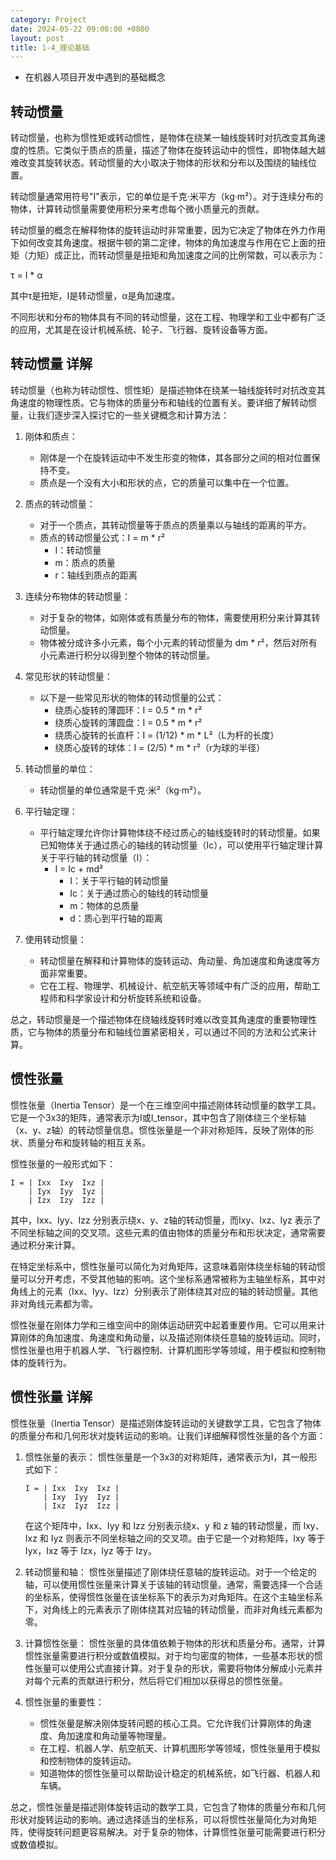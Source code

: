 ```yaml
---
category: Project
date: 2024-05-22 09:00:00 +0800
layout: post
title: 1-4_理论基础
---
```


+ 在机器人项目开发中遇到的基础概念

## 转动惯量 

转动惯量，也称为惯性矩或转动惯性，是物体在绕某一轴线旋转时对抗改变其角速度的性质。它类似于质点的质量，描述了物体在旋转运动中的惯性，即物体越大越难改变其旋转状态。转动惯量的大小取决于物体的形状和分布以及围绕的轴线位置。

转动惯量通常用符号"I"表示，它的单位是千克·米平方（kg·m²）。对于连续分布的物体，计算转动惯量需要使用积分来考虑每个微小质量元的贡献。

转动惯量的概念在解释物体的旋转运动时非常重要，因为它决定了物体在外力作用下如何改变其角速度。根据牛顿的第二定律，物体的角加速度与作用在它上面的扭矩（力矩）成正比，而转动惯量是扭矩和角加速度之间的比例常数，可以表示为：

τ = I * α

其中τ是扭矩，I是转动惯量，α是角加速度。

不同形状和分布的物体具有不同的转动惯量，这在工程、物理学和工业中都有广泛的应用，尤其是在设计机械系统、轮子、飞行器、旋转设备等方面。

## 转动惯量 详解

转动惯量（也称为转动惯性、惯性矩）是描述物体在绕某一轴线旋转时对抗改变其角速度的物理性质。它与物体的质量分布和轴线的位置有关。要详细了解转动惯量，让我们逐步深入探讨它的一些关键概念和计算方法：

1. 刚体和质点：
   - 刚体是一个在旋转运动中不发生形变的物体，其各部分之间的相对位置保持不变。
   - 质点是一个没有大小和形状的点，它的质量可以集中在一个位置。

2. 质点的转动惯量：
   - 对于一个质点，其转动惯量等于质点的质量乘以与轴线的距离的平方。
   - 质点的转动惯量公式：I = m * r²
     - I：转动惯量
     - m：质点的质量
     - r：轴线到质点的距离

3. 连续分布物体的转动惯量：
   - 对于复杂的物体，如刚体或有质量分布的物体，需要使用积分来计算其转动惯量。
   - 物体被分成许多小元素，每个小元素的转动惯量为 dm * r²，然后对所有小元素进行积分以得到整个物体的转动惯量。

4. 常见形状的转动惯量：
   - 以下是一些常见形状的物体的转动惯量的公式：
     - 绕质心旋转的薄圆环：I = 0.5 * m * r²
     - 绕质心旋转的薄圆盘：I = 0.5 * m * r²
     - 绕质心旋转的长直杆：I = (1/12) * m * L²（L为杆的长度）
     - 绕质心旋转的球体：I = (2/5) * m * r²（r为球的半径）

5. 转动惯量的单位：
   - 转动惯量的单位通常是千克·米²（kg·m²）。

6. 平行轴定理：
   - 平行轴定理允许你计算物体绕不经过质心的轴线旋转时的转动惯量。如果已知物体关于通过质心的轴线的转动惯量（Ic），可以使用平行轴定理计算关于平行轴的转动惯量（I）：
     - I = Ic + md²
       - I：关于平行轴的转动惯量
       - Ic：关于通过质心的轴线的转动惯量
       - m：物体的总质量
       - d：质心到平行轴的距离

7. 使用转动惯量：
   - 转动惯量在解释和计算物体的旋转运动、角动量、角加速度和角速度等方面非常重要。
   - 它在工程、物理学、机械设计、航空航天等领域中有广泛的应用，帮助工程师和科学家设计和分析旋转系统和设备。

总之，转动惯量是一个描述物体在绕轴线旋转时难以改变其角速度的重要物理性质，它与物体的质量分布和轴线位置紧密相关，可以通过不同的方法和公式来计算。

## 惯性张量

惯性张量（Inertia Tensor）是一个在三维空间中描述刚体转动惯量的数学工具。它是一个3x3的矩阵，通常表示为I或I_tensor，其中包含了刚体绕三个坐标轴（x、y、z轴）的转动惯量信息。惯性张量是一个非对称矩阵，反映了刚体的形状、质量分布和旋转轴的相互关系。

惯性张量的一般形式如下：

```
I = | Ixx  Ixy  Ixz |
    | Iyx  Iyy  Iyz |
    | Izx  Izy  Izz |
```

其中，Ixx、Iyy、Izz 分别表示绕x、y、z轴的转动惯量，而Ixy、Ixz、Iyz 表示了不同坐标轴之间的交叉项。这些元素的值由物体的质量分布和形状决定，通常需要通过积分来计算。

在特定坐标系中，惯性张量可以简化为对角矩阵，这意味着刚体绕坐标轴的转动惯量可以分开考虑，不受其他轴的影响。这个坐标系通常被称为主轴坐标系，其中对角线上的元素（Ixx、Iyy、Izz）分别表示了刚体绕其对应的轴的转动惯量。其他非对角线元素都为零。

惯性张量在刚体力学和三维空间中的刚体运动研究中起着重要作用。它可以用来计算刚体的角加速度、角速度和角动量，以及描述刚体绕任意轴的旋转运动。同时，惯性张量也用于机器人学、飞行器控制、计算机图形学等领域，用于模拟和控制物体的旋转行为。

## 惯性张量 详解

惯性张量（Inertia Tensor）是描述刚体旋转运动的关键数学工具，它包含了物体的质量分布和几何形状对旋转运动的影响。让我们详细解释惯性张量的各个方面：

1. 惯性张量的表示：
   惯性张量是一个3x3的对称矩阵，通常表示为I，其一般形式如下：

   ```
   I = | Ixx  Ixy  Ixz |
       | Ixy  Iyy  Iyz |
       | Ixz  Iyz  Izz |
   ```

   在这个矩阵中，Ixx、Iyy 和 Izz 分别表示绕x、y 和 z 轴的转动惯量，而 Ixy、Ixz 和 Iyz 则表示不同坐标轴之间的交叉项。由于它是一个对称矩阵，Ixy 等于 Iyx，Ixz 等于 Izx，Iyz 等于 Izy。

2. 转动惯量和轴：
   惯性张量描述了刚体绕任意轴的旋转运动。对于一个给定的轴，可以使用惯性张量来计算关于该轴的转动惯量。通常，需要选择一个合适的坐标系，使得惯性张量在该坐标系下的表示为对角矩阵。在这个主轴坐标系下，对角线上的元素表示了刚体绕其对应轴的转动惯量，而非对角线元素都为零。

3. 计算惯性张量：
   惯性张量的具体值依赖于物体的形状和质量分布。通常，计算惯性张量需要进行积分或数值模拟。对于均匀密度的物体，一些基本形状的惯性张量可以使用公式直接计算。对于复杂的形状，需要将物体分解成小元素并对每个元素的贡献进行积分，然后将它们相加以获得总的惯性张量。

4. 惯性张量的重要性：
   - 惯性张量是解决刚体旋转问题的核心工具。它允许我们计算刚体的角速度、角加速度和角动量等物理量。
   - 在工程、机器人学、航空航天、计算机图形学等领域，惯性张量用于模拟和控制物体的旋转运动。
   - 知道物体的惯性张量可以帮助设计稳定的机械系统，如飞行器、机器人和车辆。

总之，惯性张量是描述刚体旋转运动的数学工具，它包含了物体的质量分布和几何形状对旋转运动的影响。通过选择适当的坐标系，可以将惯性张量简化为对角矩阵，使得旋转问题更容易解决。对于复杂的物体，计算惯性张量可能需要进行积分或数值模拟。